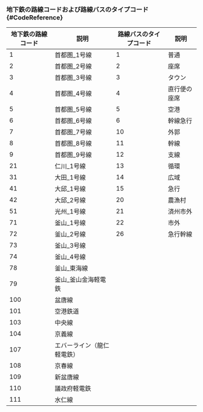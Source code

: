 ### 地下鉄の路線コードおよび路線バスのタイプコード {#CodeReference}

| 地下鉄の路線コード | 説明          | 路線バスのタイプコード   | 説明          |
|--------------|---------------|--------------|--------------|
| 1	           |首都圏_1号線     | 1            | 普通          |
| 2            | 首都圏_2号線     | 2            | 座席          |
| 3            | 首都圏_3号線     | 3            | タウン          |
| 4            | 首都圏_4号線     | 4            | 直行便の座席       |
| 5            | 首都圏_5号線     | 5            | 空港          |
| 6            | 首都圏_6号線     | 6            | 幹線急行       |
| 7            | 首都圏_7号線     | 10           | 外郭          |
| 8            | 首都圏_8号線     | 11           | 幹線          |
| 9            | 首都圏_9号線     | 12           | 支線          |
| 21           | 仁川_1号線       | 13           | 循環          |
| 31           | 大田_1号線       | 14           | 広域          |
| 41           | 大邱_1号線       | 15           | 急行          |
| 42           | 大邱_2号線       | 20           | 農漁村        |
| 51           | 光州_1号線       | 21           | 済州市外       |
| 71           | 釜山_1号線       | 22           | 市外          |
| 72           | 釜山_2号線       | 26           | 急行幹線       |
| 73           | 釜山_3号線       |              |              |
| 74           | 釜山_4号線       |              |              |
| 78           | 釜山_東海線       |              |              |
| 79           | 釜山_釜山金海軽電鉄 |              |              |
| 100          | 盆唐線           |              |              |
| 101          | 空港鉄道         |              |              |
| 103          | 中央線           |              |              |
| 104          | 京義線           |              |              |
| 107          | エバーライン（龍仁軽電鉄）         |              |              |
| 108          | 京春線           |              |              |
| 109          | 新盆唐線         |              |              |
| 110          | 議政府軽電鉄      |              |              |
| 111          | 水仁線          |              |              |
